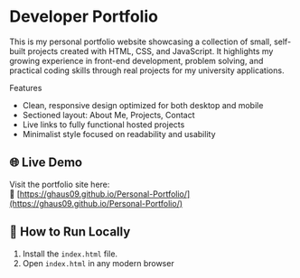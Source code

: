 # Developer Portfolio

This is my personal portfolio website showcasing a collection of small, self-built projects created with HTML, CSS, and JavaScript. It highlights my growing experience in front-end development, problem solving, and practical coding skills through real projects for my university applications.

Features

- Clean, responsive design optimized for both desktop and mobile
- Sectioned layout: About Me, Projects, Contact
- Live links to fully functional hosted projects
- Minimalist style focused on readability and usability

## 🌐 Live Demo

Visit the portfolio site here:  
🔗 [https://ghaus09.github.io/Personal-Portfolio/](https://ghaus09.github.io/Personal-Portfolio/)

## 🚀 How to Run Locally

1. Install the `index.html` file.  
2. Open `index.html` in any modern browser
